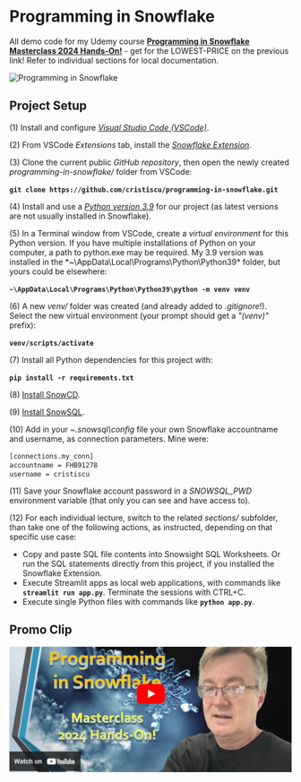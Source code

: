 # Programming in Snowflake

All demo code for my Udemy course [**Programming in Snowflake Masterclass 2024 Hands-On!**](https://www.udemy.com/course/programming-in-snowflake/?couponCode=LOWEST-PRICE) - get for the LOWEST-PRICE on the previous link! Refer to individual sections for local documentation.

![Programming in Snowflake](https://miro.medium.com/v2/resize:fit:1100/format:webp/1*KCcJh0zyRqKnc4NzFckiYw.png)

## Project Setup

(1) Install and configure [*Visual Studio Code (VSCode)*](https://code.visualstudio.com/).  

(2) From VSCode *Extensions* tab, install the [*Snowflake Extension*](https://docs.snowflake.com/en/user-guide/vscode-ext).  

(3) Clone the current public *GitHub repository*, then open the newly created *programming-in-snowflake/* folder from VSCode:  

**`git clone https://github.com/cristiscu/programming-in-snowflake.git`**

(4) Install and use a [*Python version 3.9*](https://www.python.org/downloads/release/python-390/) for our project (as latest versions are not usually installed in Snowflake).  

(5) In a Terminal window from VSCode, create a *virtual environment* for this Python version. If you have multiple installations of Python on your computer, a path to python.exe may be required. My 3.9 version was installed in the *~\AppData\Local\Programs\Python\Python39\* folder, but yours could be elsewhere:  

**`~\AppData\Local\Programs\Python\Python39\python -m venv venv`**  

(6) A new *venv/* folder was created (and already added to *.gitignore*!). Select the new virtual environment (your prompt should get a *"(venv)"* prefix):  

**`venv/scripts/activate`**  

(7) Install all Python dependencies for this project with:  

**`pip install -r requirements.txt`**

(8) [Install SnowCD](https://developers.snowflake.com/snowcd/).  

(9) [Install SnowSQL](https://docs.snowflake.com/en/user-guide/snowsql-install-config).  

(10) Add in your *~\.snowsql\config* file your own Snowflake accountname and username, as connection parameters. Mine were:  
```
[connections.my_conn]
accountname = FHB91278
username = cristiscu
```

(11) Save your Snowflake account password in a *SNOWSQL_PWD* environment variable (that only you can see and have access to).  

(12) For each individual lecture, switch to the related *sections/* subfolder, than take one of the following actions, as instructed, depending on that specific use case:

* Copy and paste SQL file contents into Snowsight SQL Worksheets. Or run the SQL statements directly from this project, if you installed the Snowflake Extension.
* Execute Streamlit apps as local web applications, with commands like **`streamlit run app.py`**. Terminate the sessions with CTRL+C.
* Execute single Python files with commands like **`python app.py`**.

## Promo Clip

[![Promo Clip](.images/promo-clip.png)](https://youtu.be/H4oT7P6vmKk)
